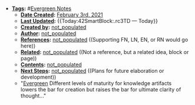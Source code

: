 - **[Tags](<Tags.md>):** #[Evergreen Notes](<Evergreen Notes.md>)
    - **[Date Created](<Date Created.md>):** [February 3rd, 2021](<February 3rd, 2021.md>)
    - **[Last Updated](<Last Updated.md>):** {{Today:42SmartBlock:.rc3TD — Today}}
    - **[Created by](<Created by.md>):** [not_populated](<not_populated.md>)
    - **[Author](<Author.md>):** [not_populated](<not_populated.md>)
    - **[References](<References.md>):** [not_populated](<not_populated.md>) ((Supporting FN, LN, EN, or RN would go here))
    - **[Related](<Related.md>):** [not_populated](<not_populated.md>) ((Not a reference, but a related idea, block or page))
    - **[Contents](<Contents.md>):** [not_populated](<not_populated.md>)
    - **[Next Steps](<Next Steps.md>):** [not_populated](<not_populated.md>) ((Plans for future elaboration or development))
    - "[Evergreen](<Evergreen.md>) Different levels of maturity for knowledge artifacts lowers the bar for creation but raises the bar for ultimate clarity of thought..."
